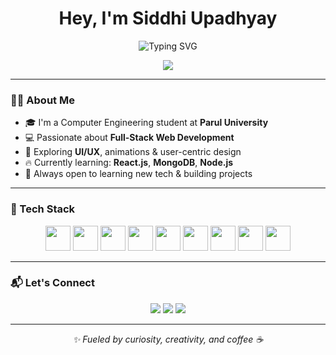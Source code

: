 <h1 align="center">Hey, I'm Siddhi Upadhyay </h1>

<p align="center">
  <img src="https://readme-typing-svg.demolab.com?font=Fira+Code&size=22&pause=1000&center=true&vCenter=true&width=435&lines=Computer+Engineering+Student;Full-Stack+Web+Developer;UI%2FUX+Designer+%7C+React+Enthusiast;Learning+MongoDB+and+Node.js" alt="Typing SVG" />
</p>

<p align="center">
  <img src="https://komarev.com/ghpvc/?username=siddhiupadhyay23&label=Profile%20views&color=0e75b6&style=flat" />
</p>

---

### 🧑‍🎓 About Me

- 🎓 I'm a Computer Engineering student at **Parul University**
- 💻 Passionate about **Full-Stack Web Development**
- 🎨 Exploring **UI/UX**, animations & user-centric design
- 🔥 Currently learning: **React.js**, **MongoDB**, **Node.js**
- 🧠 Always open to learning new tech & building projects

---

### 🚀 Tech Stack

<p align="center">
  <img src="https://cdn.jsdelivr.net/gh/devicons/devicon/icons/html5/html5-original.svg" width="40"/>
  <img src="https://cdn.jsdelivr.net/gh/devicons/devicon/icons/css3/css3-original.svg" width="40"/>
  <img src="https://cdn.jsdelivr.net/gh/devicons/devicon/icons/javascript/javascript-original.svg" width="40"/>
  <img src="https://cdn.jsdelivr.net/gh/devicons/devicon/icons/react/react-original.svg" width="40"/>
  <img src="https://cdn.jsdelivr.net/gh/devicons/devicon/icons/nodejs/nodejs-original.svg" width="40"/>
  <img src="https://cdn.jsdelivr.net/gh/devicons/devicon/icons/mongodb/mongodb-original.svg" width="40"/>
  <img src="https://cdn.jsdelivr.net/gh/devicons/devicon/icons/git/git-original.svg" width="40"/>
  <img src="https://cdn.jsdelivr.net/gh/devicons/devicon/icons/github/github-original.svg" width="40"/>
  <img src="https://cdn.jsdelivr.net/gh/devicons/devicon/icons/vscode/vscode-original.svg" width="40"/>
</p>

---

### 📬 Let's Connect

<p align="center">
  <a href="mailto:siddhiup06@gmail.com"><img src="https://img.shields.io/badge/Gmail-D14836?style=for-the-badge&logo=gmail&logoColor=white"/></a>
  <a href="https://www.linkedin.com/in/siddhi-upadhyay-392383304/"><img src="https://img.shields.io/badge/LinkedIn-blue?style=for-the-badge&logo=linkedin&logoColor=white"/></a>
  <a href="https://github.com/siddhiupadhyay23"><img src="https://img.shields.io/badge/GitHub-171515?style=for-the-badge&logo=github&logoColor=white"/></a>
</p>

---

<p align="center"><i>✨ Fueled by curiosity, creativity, and coffee ☕</i></p>
